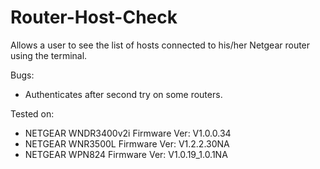Router-Host-Check
=================

Allows a user to see the list of hosts connected to his/her Netgear router
using the terminal.

Bugs:
- Authenticates after second try on some routers.

Tested on:
- NETGEAR WNDR3400v2i Firmware Ver: V1.0.0.34
- NETGEAR WNR3500L    Firmware Ver: V1.2.2.30NA
- NETGEAR WPN824      Firmware Ver: V1.0.19_1.0.1NA
